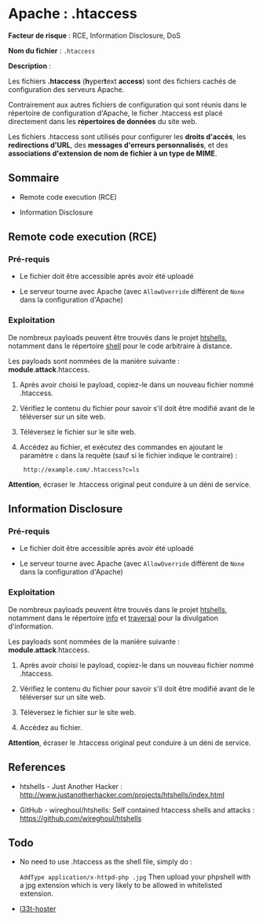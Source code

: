 # Apache : .htaccess

**Facteur de risque** : RCE, Information Disclosure, DoS

**Nom du fichier** : `.htaccess`

**Description** : 

Les fichiers **.htaccess** (**h**yper**t**ext **access**) sont des fichiers cachés de configuration des serveurs Apache. 

Contrairement aux autres fichiers de configuration qui sont réunis dans le répertoire de configuration d'Apache, le ficher .htaccess est placé directement dans les **répertoires de données** du site web. 

Les fichiers .htaccess sont utilisés pour configurer les **droits d'accès**, les **redirections d'URL**, des **messages d'erreurs personnalisés**, et des **associations d'extension de nom de fichier à un type de MIME**.

## Sommaire

- Remote code execution (RCE)

- Information Disclosure

## Remote code execution (RCE)

### Pré-requis

- Le fichier doit être accessible après avoir été uploadé

- Le serveur tourne avec Apache (avec `AllowOverride` différent de `None` dans la configuration d'Apache)

### Exploitation

De nombreux payloads peuvent être trouvés dans le projet [htshells](https://github.com/wireghoul/htshells), notamment dans le répertoire [shell](https://github.com/wireghoul/htshells/tree/master/shell) pour le code arbitraire à distance.

Les payloads sont nommées de la manière suivante : **module**.**attack**.htaccess.

1. Après avoir choisi le payload, copiez-le dans un nouveau fichier nommé .htaccess.

2. Vérifiez le contenu du fichier pour savoir s'il doit être modifié avant de le téléverser sur un site web.

3. Téléversez le fichier sur le site web.

4. Accédez au fichier, et exécutez des commandes en ajoutant le paramètre `c` dans la requête (sauf si le fichier indique le contraire) :
   
   ```
    http://example.com/.htaccess?c=ls
   ```

**Attention**, écraser le .htaccess original peut conduire à un déni de service.

## Information Disclosure

### Pré-requis

- Le fichier doit être accessible après avoir été uploadé

- Le serveur tourne avec Apache (avec `AllowOverride` différent de  `None` dans la configuration d'Apache)

### Exploitation

De nombreux payloads peuvent être trouvés dans le projet [htshells](https://github.com/wireghoul/htshells), notamment dans le répertoire [info](https://github.com/wireghoul/htshells/tree/master/info) et [traversal](https://github.com/wireghoul/htshells/tree/master/traversal) pour la divulgation d'information.

Les payloads sont nommées de la manière suivante : **module**.**attack**.htaccess.

1. Après avoir choisi le payload, copiez-le dans un nouveau fichier nommé .htaccess.

2. Vérifiez le contenu du fichier pour savoir s'il doit être modifié avant de le téléverser sur un site web.

3. Téléversez le fichier sur le site web.

4. Accédez au fichier.

**Attention**, écraser le .htaccess original peut conduire à un déni de service.

## References

- htshells - Just Another Hacker : http://www.justanotherhacker.com/projects/htshells/index.html

- GitHub - wireghoul/htshells: Self contained htaccess shells and attacks : https://github.com/wireghoul/htshells

## Todo

- No need to use .htaccess as the shell file, simply do :
  
  `AddType application/x-httpd-php .jpg`
  Then upload your phpshell with a jpg extension which is very likely to be allowed in whitelisted extension.

- [l33t-hoster](http://corb3nik.github.io/blog/insomnihack-teaser-2019/l33t-hoster)
